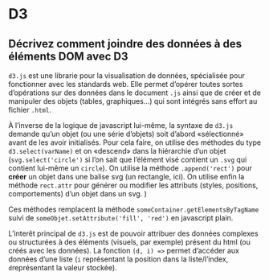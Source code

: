 # D3

## Décrivez comment joindre des données à des éléments DOM avec D3

```d3.js``` est une librarie pour la visualisation de données, spécialisée pour fonctionner avec les standards web. Elle permet d’opérer toutes sortes d’opérations sur des données dans le document ```.js``` ainsi que de créer et de manipuler des objets (tables, graphiques…) qui sont intégrés sans effort au fichier ```.html```. 

À l’inverse de la logique de javascript lui-même, la syntaxe de ```d3.js``` demande qu’un objet (ou une série d’objets) soit d’abord «sélectionné» avant de les avoir initialisés. Pour cela faire, on utilise des méthodes du type ```d3.select(varName)``` et on «descend» dans la hiérarchie d’un objet (```svg.select('circle')``` si l’on sait que l’élément visé contient un ```.svg``` qui contient lui-même un ```circle```). On utilise la méthode ```.append('rect')``` pour **créer** un objet dans une balise svg (un rectangle, ici). On utilise enfin la méthode ```rect.attr``` pour générer ou modifier les attributs (styles, positions, comportements) d’un objet dans un svg. 
) 

Ces méthodes remplacent la méthode ```someContainer.getElementsByTagName``` suivi de ```someObjet.setAttribute('fill', 'red')``` en javascript plain. 

L’interêt principal de ```d3.js``` est de pouvoir attribuer des données complexes ou structurées à des éléments (visuels, par exemple) présent du html (ou créés avec les données). La fonction ```(d, i) =>``` permet d’accéder aux données d’une liste (```i``` représentant la position dans la liste/l’index, ```d```représentant la valeur stockée). 
